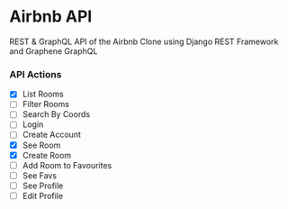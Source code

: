 # Airbnb API

REST & GraphQL API of the Airbnb Clone using Django REST Framework and Graphene GraphQL

### API Actions

- [x] List Rooms
- [ ] Filter Rooms
- [ ] Search By Coords
- [ ] Login
- [ ] Create Account
- [x] See Room
- [x] Create Room
- [ ] Add Room to Favourites
- [ ] See Favs
- [ ] See Profile
- [ ] Edit Profile
